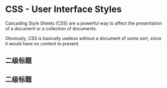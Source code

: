 # CSS - User Interface Styles

Cascading Style Sheets (CSS) are a powerful way to affect the presentation of a document or a collection of documents.

Obviously, CSS is basically useless without a document of some sort, since it would have no content to present.

## 二级标题

## 二级标题

